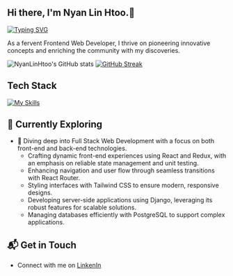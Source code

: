 ## Hi there, I'm Nyan Lin Htoo.👋

[![Typing SVG](https://readme-typing-svg.demolab.com?font=&weight=600&size=25&pause=1000&color=D718F7&random=true&width=435&lines=Happy+to+learn+new+technologies;FullStack+Developer)](https://git.io/typing-svg)

As a fervent Frontend Web Developer, I thrive on pioneering innovative concepts and enriching the community with my discoveries.

![NyanLinHtoo's GitHub stats](https://github-readme-stats.vercel.app/api?username=NyanLinHtoo&show_icons=true&theme=transparent)
[![GitHub Streak](https://streak-stats.demolab.com?user=NyanLinHtoo&theme=gotham)](https://git.io/streak-stats)

## Tech Stack
[![My Skills](https://skillicons.dev/icons?i=js,ts,html,css,react,redux,vite,tailwind,bootstrap,nodejs,mongodb,postgres,git,gitlab,npm,vercel,vscode,xd,windows)](https://skillicons.dev)

## 🌱 Currently Exploring

- 🚀 Diving deep into Full Stack Web Development with a focus on both front-end and back-end technologies.
  - Crafting dynamic front-end experiences using React and Redux, with an emphasis on reliable state management and unit testing.
  - Enhancing navigation and user flow through seamless transitions with React Router.
  - Styling interfaces with Tailwind CSS to ensure modern, responsive designs.
  - Developing server-side applications using Django, leveraging its robust features for scalable solutions.
  - Managing databases efficiently with PostgreSQL to support complex applications.

 ## 📬 Get in Touch

- Connect with me on [LinkenIn](https://www.linkedin.com/in/nyan-lin-htoo/)

<!--
**NyanLinHtoo/NyanLinHtoo** is a ✨ _special_ ✨ repository because its `README.md` (this file) appears on your GitHub profile.

Here are some ideas to get you started:

- 🔭 I’m currently working on ...
- 🌱 I’m currently learning ...
- 👯 I’m looking to collaborate on ...
- 🤔 I’m looking for help with ...
- 💬 Ask me about ...
- 📫 How to reach me: ...
- 😄 Pronouns: ...
- ⚡ Fun fact: ...
-->
